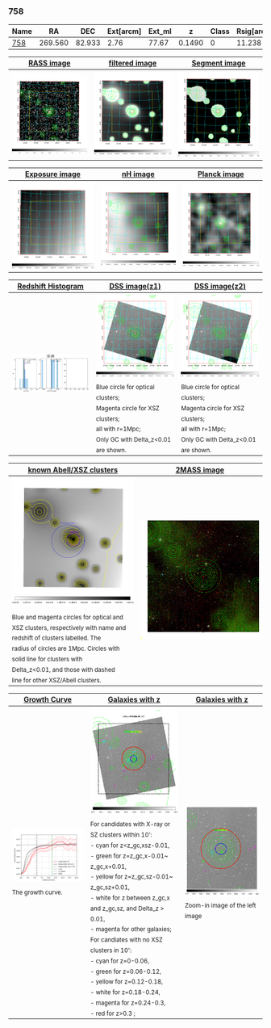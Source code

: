 <div STYLE="page-break-after: always;"></div>

### 758

|Name          |RA          |DEC      | Ext[arcm] | Ext_ml | z    | Class| Rsig[arcmin] | CRsig[c/s] | CR500[c/s] | R500[Mpc] |L500[erg/s]|F500[erg/s/cm^2]| M500[Msun]|Tx[keV]|beta|GC(XSZ,Delta_z<0.01)| GC(OPT,Delta_z<0.01)|GC|alias|
|--------------|------------|------------|---|---|-----------|--------|------|------|----|----|----|----|----|----|----|----|----|----|---|
|[758](script/758.md)     | 269.560       | 82.933       | 2.76    | 77.67   | 0.1490 | 0   | 11.238 |0.101 |0.093 |0.899 |1.011e+44 |1.686e-12 |2.392e+14 |3.845 |1.003 |-, |-, |Tar, |t118|

|[RASS image](../image/758/758_img.pdf)|[filtered image](../image/758/758_fil.pdf)|[Segment image](../image/758/758_seg.pdf)|
|-------------------|--------------------|-------------------|
| <img src="../image/758/758_img.png" width="300">  | <img src="../image/758/758_fil.png" width="300">   | <img src="../image/758/758_seg.png" width="300">  |

|[Exposure image](../image/758/758_mex.pdf)| [nH image](../image/758/758_nh.pdf)| [Planck image](../image/758/758_p.pdf)|
|-------------------|--------------------|-------------------|
|<img src="../image/758/758_mex.png" width="300">   | <img src="../image/758/758_nh.png" width="300">    | <img src="../image/758/758_p.png" width="300"> |

|[Redshift Histogram](../image/758/758_zg.pdf) | [DSS image(z1)](../image/758/758_dss_z1.pdf)      |  [DSS image(z2)](../image/758/758_dss_z2.pdf)    |
|-------------------|--------------------|-------------------|
|<img src="../image/758/758_zg.png" width="300"> |<img src="../image/758/758_dss_z1.png" width="300"> <sub><br>Blue circle for optical clusters; <br>Magenta circle for XSZ clusters; <br>all with r=1Mpc; <br>Only GC with Delta_z<0.01 are shown. </sub>| <img src="../image/758/758_dss_z2.png" width="300"><sub><br>Blue circle for optical clusters; <br>Magenta circle for XSZ clusters; <br>all with r=1Mpc; <br>Only GC with Delta_z<0.01 are shown. </sub> |

|[known Abell/XSZ clusters](../image/758/758_m.pdf) | [2MASS image](../image/758/758_2mass.pdf)      |
|-------------------|-------------------|
|<img src=../image/758/758_m.png width="300"> <sub><br>Blue and magenta circles for optical and <br>XSZ clusters, respectively with name and <br>redshift of clusters labelled. The <br>radius of circles are 1Mpc. Circles with <br>solid line for clusters with <br>Delta_z<0.01, and those with dashed <br>line for other XSZ/Abell clusters.        </sub>|<img src="../image/758/758_2mass.png" width="300">  |

|[Growth Curve](../image/758/758_gca_all.png) |[Galaxies with z](../image/758/758_opt_ned.pdf) |[Galaxies with z](../image/758/758_opt_ned_zoom.pdf) |
|-------------------|-------------------|-------------------|
| <img src="../image/758/758_gca_all.png" width="300"> <sub><br>The growth curve.</sub>| <img src=../image/758/758_opt_ned.png width="300"> <br><sub> For candidates with X-ray or SZ clusters within 10': <br> - cyan for z<z_gc,xsz-0.01, <br> - green for z=z_gc,x-0.01~ z_gc,x+0.01, <br> - yellow for z=z_gc,sz-0.01~ z_gc,sz+0.01, <br> - white for z between z_gc,x and z_gc,sz, and Delta_z > 0.01, <br> - magenta for other galaxies; <br>For candiates with no XSZ clusters in 10': <br> - cyan for z=0-0.06, <br> - green for z=0.06-0.12, <br> - yellow for z=0.12-0.18, <br> - white for z=0.18-0.24, <br> - magenta for z=0.24-0.3, <br> - red for z>0.3 ;  </sub>|<img src=../image/758/758_opt_ned_zoom.png width="300">  <br><sub> Zoom-in image of the left image</sub>|




